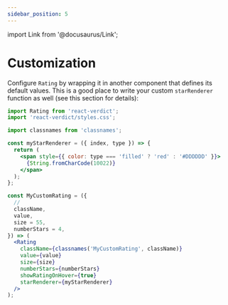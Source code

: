 ```yaml
---
sidebar_position: 5
---
```


import Link from '@docusaurus/Link';

# Customization

Configure `Rating` by wrapping it in another component that defines its default values. This is a good place to write your custom `starRenderer` function as well (<Link to="/docs/tutorial/props#starrenderer">see this section for details</Link>):

```jsx static a
import Rating from 'react-verdict';
import 'react-verdict/styles.css';

import classnames from 'classnames';

const myStarRenderer = ({ index, type }) => {
  return (
    <span style={{ color: type === 'filled' ? 'red' : '#DDDDDD' }}>
      {String.fromCharCode(10022)}
    </span>
  );
};

const MyCustomRating = ({
  //
  className,
  value,
  size = 55,
  numberStars = 4,
}) => (
  <Rating
    className={classnames('MyCustomRating', className)}
    value={value}
    size={size}
    numberStars={numberStars}
    showRatingOnHover={true}
    starRenderer={myStarRenderer}
  />
);
```
